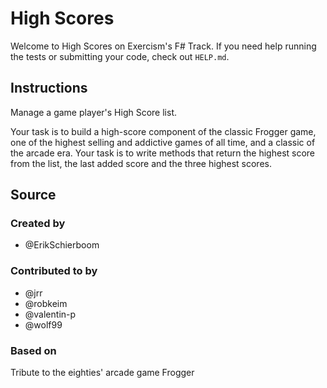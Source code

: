 # High Scores

Welcome to High Scores on Exercism's F# Track.
If you need help running the tests or submitting your code, check out `HELP.md`.

## Instructions

Manage a game player's High Score list.

Your task is to build a high-score component of the classic Frogger game, one of the highest selling and addictive games of all time, and a classic of the arcade era. Your task is to write methods that return the highest score from the list, the last added score and the three highest scores.

## Source

### Created by

- @ErikSchierboom

### Contributed to by

- @jrr
- @robkeim
- @valentin-p
- @wolf99

### Based on

Tribute to the eighties' arcade game Frogger